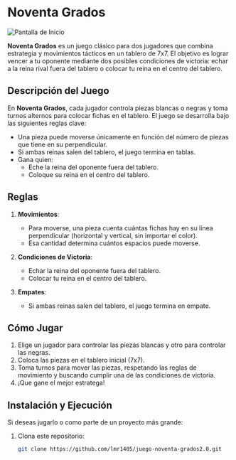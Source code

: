 # Noventa Grados
![Pantalla de Inicio](https://github.com/lmr1405/juego-noventa-grados/blob/master/images/pantalla%20de%20inicio.png?raw=true)

**Noventa Grados** es un juego clásico para dos jugadores que combina estrategia y movimientos tácticos en un tablero de 7x7. El objetivo es lograr vencer a tu oponente mediante dos posibles condiciones de victoria: echar a la reina rival fuera del tablero o colocar tu reina en el centro del tablero.

## Descripción del Juego

En **Noventa Grados**, cada jugador controla piezas blancas o negras y toma turnos alternos para colocar fichas en el tablero. El juego se desarrolla bajo las siguientes reglas clave:

- Una pieza puede moverse únicamente en función del número de piezas que tiene en su perpendicular.
- Si ambas reinas salen del tablero, el juego termina en tablas.
- Gana quien:
  - Eche la reina del oponente fuera del tablero.
  - Coloque su reina en el centro del tablero.

## Reglas

1. **Movimientos**:
   - Para moverse, una pieza cuenta cuántas fichas hay en su línea perpendicular (horizontal y vertical, sin importar el color).
   - Esa cantidad determina cuántos espacios puede moverse.

2. **Condiciones de Victoria**:
   - Echar la reina del oponente fuera del tablero.
   - Colocar tu reina en el centro del tablero.

3. **Empates**:
   - Si ambas reinas salen del tablero, el juego termina en empate.

## Cómo Jugar

1. Elige un jugador para controlar las piezas blancas y otro para controlar las negras.
2. Coloca las piezas en el tablero inicial (7x7).
3. Toma turnos para mover las piezas, respetando las reglas de movimiento y buscando cumplir una de las condiciones de victoria.
4. ¡Que gane el mejor estratega!

## Instalación y Ejecución

Si deseas jugarlo o como parte de un proyecto más grande:

1. Clona este repositorio:
   ```bash
   git clone https://github.com/lmr1405/juego-noventa-grados2.0.git
